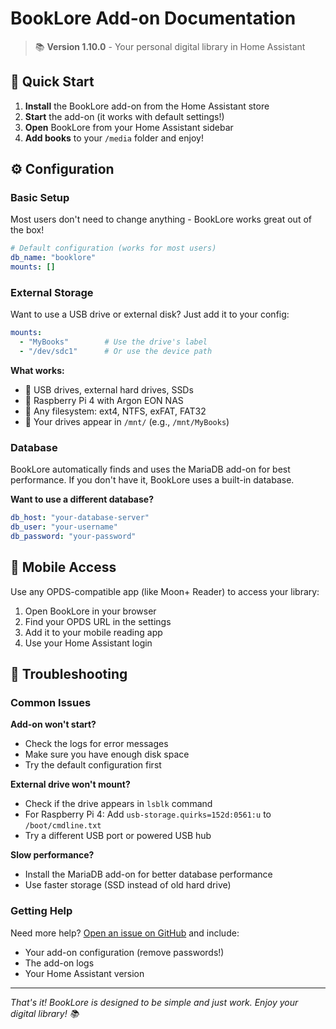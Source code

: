 # BookLore Add-on Documentation

> 📚 **Version 1.10.0** - Your personal digital library in Home Assistant

## 🚀 Quick Start

1. **Install** the BookLore add-on from the Home Assistant store
2. **Start** the add-on (it works with default settings!)
3. **Open** BookLore from your Home Assistant sidebar
4. **Add books** to your `/media` folder and enjoy!

## ⚙️ Configuration

### Basic Setup
Most users don't need to change anything - BookLore works great out of the box!

```yaml
# Default configuration (works for most users)
db_name: "booklore"
mounts: []
```

### External Storage
Want to use a USB drive or external disk? Just add it to your config:

```yaml
mounts:
  - "MyBooks"        # Use the drive's label
  - "/dev/sdc1"      # Or use the device path
```

**What works:**
- 💾 USB drives, external hard drives, SSDs
- 🔧 Raspberry Pi 4 with Argon EON NAS
- 📁 Any filesystem: ext4, NTFS, exFAT, FAT32
- 📍 Your drives appear in `/mnt/` (e.g., `/mnt/MyBooks`)

### Database
BookLore automatically finds and uses the MariaDB add-on for best performance. If you don't have it, BookLore uses a built-in database.

**Want to use a different database?**
```yaml
db_host: "your-database-server"
db_user: "your-username"
db_password: "your-password"
```

## 📱 Mobile Access

Use any OPDS-compatible app (like Moon+ Reader) to access your library:

1. Open BookLore in your browser
2. Find your OPDS URL in the settings
3. Add it to your mobile reading app
4. Use your Home Assistant login

## 🔧 Troubleshooting

### Common Issues

**Add-on won't start?**
- Check the logs for error messages
- Make sure you have enough disk space
- Try the default configuration first

**External drive won't mount?**
- Check if the drive appears in `lsblk` command
- For Raspberry Pi 4: Add `usb-storage.quirks=152d:0561:u` to `/boot/cmdline.txt`
- Try a different USB port or powered USB hub

**Slow performance?**
- Install the MariaDB add-on for better database performance
- Use faster storage (SSD instead of old hard drive)

### Getting Help

Need more help? [Open an issue on GitHub](https://github.com/Tokahiro/ha-addons/issues) and include:
- Your add-on configuration (remove passwords!)
- The add-on logs
- Your Home Assistant version

---

*That's it! BookLore is designed to be simple and just work. Enjoy your digital library! 📚*